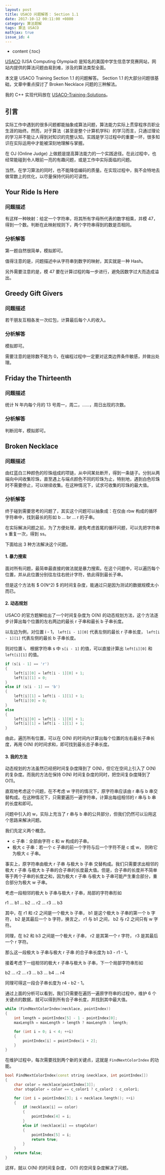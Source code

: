 ```yaml
---
layout: post
title: USACO 问题解答： Section 1.1
date: 2017-10-12 00:11:00 +0800
category: 算法题解
tags: 算法 USACO
mathjax: true
issue_id: 4
---
```


* content
{:toc}

[USACO](http://train.usaco.org/usacogate) (USA Computing Olympiad) 是知名的美国中学生信息学竞赛网站，网站内提供的算法问题由易到难，涉及的算法类型全面。

本文是 USACO Training Section 1.1 的问题解答。 Section 1.1 的大部分问题很基础，文章中重点探讨了 Broken Necklace 问题的三种解法。

我的 C++ 实现代码放在 [USACO-Training-Solutions](https://github.com/TangMingliang95/USACO-Training-Solutions)。

<!--more-->

## 引言

实际工作中遇到的很多问题都能抽象成算法问题，算法能力实际上贯穿程序员职业生涯的始终。然而，对于算法（甚至是整个计算机学科）的学习而言，只通过理论的学习并不能让人得到对知识的完整认知。实践是学习过程中的重要一环，很多知识在实际运用中才能被深刻地理解与掌握。

在 OJ (Online Judge) 上做题是提高算法能力的一个实践途径。在此过程中，也经常能碰到令人眼前一亮的有趣问题，或是工作中实际面临的问题。

当然，在学习算法的同时，也不能降低编码的质量。在实现过程中，我不会特地去做常数上的优化，以尽量保持代码的可读性。

## Your Ride Is Here

### 问题描述

有这样一种映射：给定一个字符串，将其所有字母所代表的数字相乘，并模 47，得到一个数。判断在此映射规则下，两个字符串得到的数是否相同。

### 分析解答

第一题自然很简单，模拟即可。

值得注意的是，问题描述中从字符串到数字的映射，其实就是一种 Hash。

另外需要注意的是，模 47 要在计算过程的每一步进行，避免因数字过大而造成溢出。

## Greedy Gift Givers

### 问题描述

若干朋友互相各发一次红包，计算最后每个人的收入。

### 分析解答

模拟即可。

需要注意的是除数不能为 0，在编程过程中一定要对这类边界条件敏感，并做出处理。

## Friday the Thirteenth

### 问题描述

统计 N 年内每个月的 13 号周一，周二，……，周日出现的次数。

### 分析解答

判断闰年，模拟即可。

## Broken Necklace

### 问题描述

由红蓝白三种颜色的珍珠组成的项链，从中间某处断开，得到一条链子。分别从两端向中间收集珍珠，直至遇上与端点颜色不同的珍珠为止，特别地，遇到白色珍珠时不需要停止，可以继续收集。在这种情况下，试求可收集的珍珠的最大值。

### 分析解答

终于碰到需要思考的问题了，其实这个问题可以抽象成：在仅由 rbw 构成的循环字符串中，找到最长的形如 b ... br ... r 的子串。

在实际解决问题之前，为了方便处理，避免考虑首尾的循环问题，可以先把字符串 s 重复一次，得到 ss。

下面给出 3 种方法解决这个问题。

#### 1. 暴力搜索

面对所有问题，最简单最直接的做法就是暴力搜索。在这个问题中，可以遍历每个位置，并从此位置分别往左往右统计字符，依此得到最长子串。

但是这个方法有 $ O(N^2) $ 的时间复杂度，能通过只是因为测试的数据规模太小而已。

#### 2. 动态规划

USACO 的官方题解给出了一个时间复杂度为 O(N) 的动态规划方法，这个方法逐步计算出每个位置的左右两边的最长 r 子串和最长 b 子串长度。

以左边为例，对位置 i - 1， `left[i - 1][0]` 代表左侧的最长 r 子串长度， `left[i - 1][1]` 代表左侧的最长 b 子串长度。

则对位置 i， 根据字符串 s 中 `s[i - 1]` 的值，可以直接计算出 `left[i][0]` 和 `left[i][1]` 的值。

```cpp
if (s[i - 1] == 'r')
{
    left[i][0] = left[i - 1][0] + 1;
    left[i][1] = 0;
}
else if (s[i - 1] == 'b')
{
    left[i][1] = left[i - 1][1] + 1;
    left[i][0] = 0;
}
else 
{
    left[i][0] = left[i - 1][0] + 1;
    left[i][1] = left[i - 1][1] + 1;
}
```

由此，遍历所有位置，可以在 O(N) 的时间内计算出每个位置的左右最长子串长度，再用 O(N) 的时间求和，即可找到最长总子串长度。

#### 3. 我的方法

动态规划的方法虽然已经把时间复杂度降到了 O(N)，但它在空间上引入了 O(N) 的复杂度。而我的方法在保持 O(N) 时间复杂度的同时，把空间复杂度降到了 O(1)。

直观地考虑这个问题，在不考虑 w 字符的情况下，原字符串应该由 r 串与 b 串交替构成。在这种情况下，只需要遍历一遍字符串，计算出每组相邻的 r 串与 b 串的长度和即可。

问题中引入的 w，实际上充当了 r 串与 b 串的公共部分，但我们仍然可以沿用这个思路来解决问题。

我们先定义两个概念。

- c 子串：全部由字符 c 和 w 构成的子串。
- 极大 c 子串：若一个 c 子串的前一个字符与后一个字符不是 c 或 w， 则称它为极大 c 子串。

事实上，原字符串由极大 r 子串 与极大 b 子串 交替构成。我们只需要求出相邻的极大 r 子串 与极大 b 子串的合子串的长度最大值。但是，合子串的长度并不简单等于两个子串的长度之和，因为极大 r 子串 与极大 b 子串可能产生重合部分，重合部分为极大 w 子串。

考虑一段相邻的极大 b 子串与极大 r 子串，局部的字符串形如

r1 ... b1 ... b2 ... r2 ... r3 ... b3

其中，在 r1 和 r2 之间是一个极大 b 子串， b1 是这个极大 b 子串的第一个 b 字符， b2 是其最后一个 b 字符，换言之， r1 与 b1 之间， b2 与 r2 之间只有 w 字符。

同理，在 b2 和 b3 之间是一个极大 r 子串， r2 是其第一个 r 字符， r3 是其最后一个 r 字符。

那么这一段极大 b 子串与极大 r 子串 的合子串长度为 b3 - r1 - 1。

接着考虑下一组相邻的极大 r 子串与极大 b 子串，下一个局部字符串形如

b2 ... r2 ... r3 ... b3 ... b4 ... r4

同理可得这一段合子串长度为 r4 - b2 - 1。

通过上面的分析可以看到，我们只需要在遍历一遍原字符串的过程中，维护 6 个关键点的数据，就可以得到所有合子串长度，并找到其中最大值。

```cpp
while (FindNextColorIndex(necklace, pointIndex))
{
	int length = pointIndex[5] - 1 - pointIndex[0];
	maxLength = maxLength > length ? maxLength : length;

	for (int i = 0; i < 4; ++i)
	{
		pointIndex[i] = pointIndex[i + 2];
	}
}		
```

在维护过程中，每次需要找到两个新的关键点，这就是 `FindNextColorIndex` 的功能。

```cpp
bool FindNextColorIndex(const string &necklace, int pointIndex[])
{
	char color = necklace[pointIndex[3]];
	char stopColor = color == c_color1 ? c_color2 : c_color1;

	for (int i = pointIndex[3]; i < necklace.length(); ++i)
	{
		if (necklace[i] == color)
		{
			pointIndex[4] = i;
		}
		else if (necklace[i] == stopColor)
		{
			pointIndex[5] = i;
			return true;
		}
	}
	return false;
}
```

这样，就以 O(N) 的时间复杂度， O(1) 的空间复杂度解决了问题。
